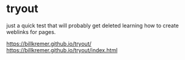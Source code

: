 # tryout
just a quick test that will probably get deleted
learning how to create weblinks for pages.

https://billkremer.github.io/tryout/
https://billkremer.github.io/tryout/index.html

